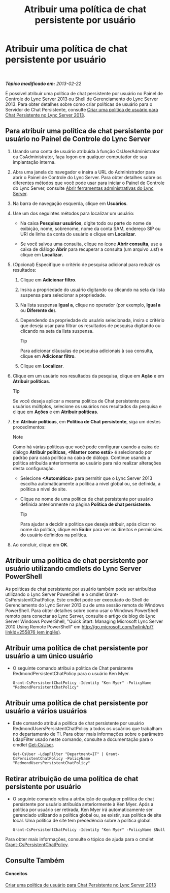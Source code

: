 ﻿---
title: Atribuir uma política de chat persistente por usuário
TOCTitle: Atribuir uma política de chat persistente por usuário
ms:assetid: e22168f2-fde1-4f0a-b194-1fc881436822
ms:mtpsurl: https://technet.microsoft.com/pt-br/library/JJ721908(v=OCS.15)
ms:contentKeyID: 49886441
ms.date: 05/19/2016
mtps_version: v=OCS.15
ms.translationtype: HT
---

# Atribuir uma política de chat persistente por usuário

 

_**Tópico modificado em:** 2013-02-22_

É possível atribuir uma política de chat persistente por usuário no Painel de Controle do Lync Server 2013 ou Shell de Gerenciamento do Lync Server 2013. Para obter detalhes sobre como criar políticas de usuário para o Servidor de Chat Persistente, consulte [Criar uma política de usuário para Chat Persistente no Lync Server 2013](lync-server-2013-create-a-user-policy-for-persistent-chat.md).

## Para atribuir uma política de chat persistente por usuário no Painel de Controle do Lync Server

1.  Usando uma conta de usuário atribuída à função CsUserAdministrator ou CsAdministrator, faça logon em qualquer computador de sua implantação interna.

2.  Abra uma janela do navegador e insira a URL do Administrador para abrir o Painel de Controle do Lync Server. Para obter detalhes sobre os diferentes métodos que você pode usar para iniciar o Painel de Controle do Lync Server, consulte [Abrir ferramentas administrativas do Lync Server](lync-server-2013-open-lync-server-administrative-tools.md).

3.  Na barra de navegação esquerda, clique em **Usuários**.

4.  Use um dos seguintes métodos para localizar um usuário:
    
      - Na caixa **Pesquisar usuários**, digite todo ou parte do nome de exibição, nome, sobrenome, nome da conta SAM, endereço SIP ou URI de linha da conta do usuário e clique em **Localizar**.
    
      - Se você salvou uma consulta, clique no ícone **Abrir consulta**, use a caixa de diálogo **Abrir** para recuperar a consulta (um arquivo .usf) e clique em **Localizar**.

5.  (Opcional) Especifique o critério de pesquisa adicional para reduzir os resultados:
    
    1.  Clique em **Adicionar filtro**.
    
    2.  Insira a propriedade do usuário digitando ou clicando na seta da lista suspensa para selecionar a propriedade.
    
    3.  Na lista suspensa **Igual a**, clique no operador (por exemplo, **Igual a** ou **Diferente de**).
    
    4.  Dependendo da propriedade do usuário selecionada, insira o critério que deseja usar para filtrar os resultados de pesquisa digitando ou clicando na seta da lista suspensa.
        

        > [!TIP]
        > Para adicionar cláusulas de pesquisa adicionais à sua consulta, clique em <STRONG>Adicionar filtro</STRONG>.

    
    5.  Clique em **Localizar**.

6.  Clique em um usuário nos resultados da pesquisa, clique em **Ação** e em **Atribuir políticas**.
    

    > [!TIP]
    > Se você deseja aplicar a mesma política de Chat persistente para usuários múltiplos, selecione os usuários nos resultados da pesquisa e clique em <STRONG>Ações</STRONG> e em <STRONG>Atribuir políticas</STRONG>.



7.  Em **Atribuir políticas**, em **Política de Chat persistente**, siga um destes procedimentos:
    
    > [!note]  
    > Como há várias políticas que você pode configurar usando a caixa de diálogo <strong>Atribuir políticas</strong>, <strong>&lt;Manter como está&gt;</strong> é selecionado por padrão para cada política na caixa de diálogo. Continue usando a política atribuída anteriormente ao usuário para não realizar alterações desta configuração.    
      - Selecione **\<Automático\>** para permitir que o Lync Server 2013 escolha automaticamente a política a nível global ou, se definida, a política a nível de site.
    
      - Clique no nome de uma política de chat persistente por usuário definida anteriormente na página **Política de chat persistente**.
        

        > [!TIP]
        > Para ajudar a decidir a política que deseja atribuir, após clicar no nome da política, clique em <STRONG>Exibir</STRONG> para ver os direitos e permissões do usuário definidos na política.



8.  Ao concluir, clique em **OK**.

## Atribuir uma política de chat persistente por usuário utilizando cmdlets do Lync Server PowerShell

As políticas de chat persistente por usuário também pode ser atribuídas utilizando o Lync Server PowerShell e o cmdlet Grant-CsPersistentChatPolicy. Este cmdlet pode ser executado do Shell de Gerenciamento do Lync Server 2013 ou de uma sessão remota do Windows PowerShell. Para obter detalhes sobre como usar o Windows PowerShell remoto para conectar ao Lync Server, consulte o artigo de blog do Lync Server Windows PowerShell, "Quick Start: Managing Microsoft Lync Server 2010 Using Remote PowerShell" em [http://go.microsoft.com/fwlink/p/?linkId=255876 (em inglês)](http://go.microsoft.com/fwlink/p/?linkid=255876).

## Atribuir uma política de chat persistente por usuário a um único usuário

  - O seguinte comando atribui a política de Chat persistente RedmondPersistentChatPolicy para o usuário Ken Myer.
    
        Grant-CsPersistentChatPolicy -Identity "Ken Myer" -PolicyName "RedmondPersistentChatPolicy"

## Atribuir uma política de chat persistente por usuário a vários usuários

  - Este comando atribui a política de chat persistente por usuário RedmondUsersPersistentChatPolicy a todos os usuários que trabalham no departamento de TI. Para obter mais informações sobre o parâmetro LdapFilter usado neste comando, consulte a documentação para o cmdlet [Get-CsUser](https://docs.microsoft.com/en-us/powershell/module/skype/Get-CsUser).
    
        Get-CsUser -LdapFilter "Department=IT" | Grant-CsPersistentChatPolicy -PolicyName "RedmondUsersPersistentChatPolicy"

## Retirar atribuição de uma política de chat persistente por usuário

  - O seguinte comando retira a atribuição de qualquer política de chat persistente por usuário atribuída anteriormente à Ken Myer. Após a política por usuário ser retirada, Ken Myer irá automaticamente ser gerenciado utilizando a política global ou, se existir, sua política de site local. Uma política de site tem precedência sobre a política global.
    
        Grant-CsPersistentChatPolicy -Identity "Ken Myer" -PolicyName $Null

Para obter mais informações, consulte o tópico de ajuda para o cmdlet [Grant-CsPersistentChatPolicy](https://docs.microsoft.com/en-us/powershell/module/skype/Grant-CsPersistentChatPolicy).

## Consulte Também

#### Conceitos

[Criar uma política de usuário para Chat Persistente no Lync Server 2013](lync-server-2013-create-a-user-policy-for-persistent-chat.md)


